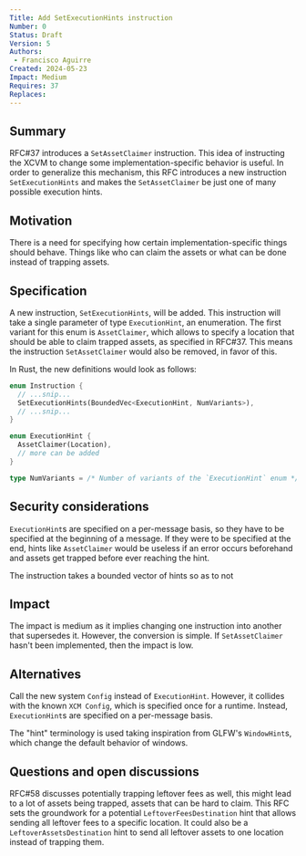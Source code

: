 ```yaml
---
Title: Add SetExecutionHints instruction
Number: 0
Status: Draft
Version: 5
Authors:
 - Francisco Aguirre
Created: 2024-05-23
Impact: Medium
Requires: 37
Replaces:
---
```


## Summary

RFC#37 introduces a `SetAssetClaimer` instruction.
This idea of instructing the XCVM to change some implementation-specific behavior is useful.
In order to generalize this mechanism, this RFC introduces a new instruction `SetExecutionHints`
and makes the `SetAssetClaimer` be just one of many possible execution hints.

## Motivation

There is a need for specifying how certain implementation-specific things should behave.
Things like who can claim the assets or what can be done instead of trapping assets.

## Specification

A new instruction, `SetExecutionHints`, will be added.
This instruction will take a single parameter of type `ExecutionHint`, an enumeration.
The first variant for this enum is `AssetClaimer`, which allows to specify a location that should be able to claim trapped assets,
as specified in RFC#37.
This means the instruction `SetAssetClaimer` would also be removed, in favor of this.

In Rust, the new definitions would look as follows:

```rust
enum Instruction {
  // ...snip...
  SetExecutionHints(BoundedVec<ExecutionHint, NumVariants>),
  // ...snip...
}

enum ExecutionHint {
  AssetClaimer(Location),
  // more can be added
}

type NumVariants = /* Number of variants of the `ExecutionHint` enum */;
```

## Security considerations

`ExecutionHint`s are specified on a per-message basis, so they have to be specified at the beginning of a message.
If they were to be specified at the end, hints like `AssetClaimer` would be useless if an error occurs beforehand and assets get trapped before ever reaching the hint.

The instruction takes a bounded vector of hints so as to not 

## Impact

The impact is medium as it implies changing one instruction into another that supersedes it.
However, the conversion is simple.
If `SetAssetClaimer` hasn't been implemented, then the impact is low.

## Alternatives

Call the new system `Config` instead of `ExecutionHint`.
However, it collides with the known `XCM Config`, which is specified once for a runtime.
Instead, `ExecutionHint`s are specified on a per-message basis.

The "hint" terminology is used taking inspiration from GLFW's `WindowHint`s, which change the default
behavior of windows.

## Questions and open discussions

RFC#58 discusses potentially trapping leftover fees as well, this might lead to a lot of assets being trapped,
assets that can be hard to claim.
This RFC sets the groundwork for a potential `LeftoverFeesDestination` hint that allows sending all
leftover fees to a specific location.
It could also be a `LeftoverAssetsDestination` hint to send all leftover assets to one location instead of trapping them.
